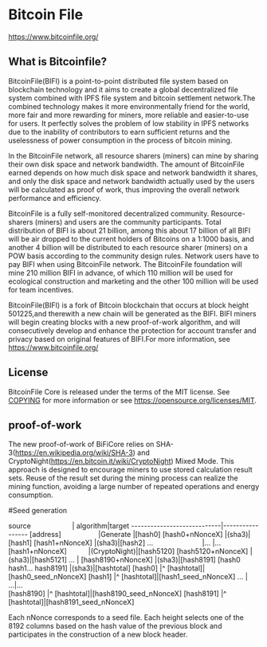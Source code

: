 Bitcoin File
===============

https://www.bitcoinfile.org/

What is Bitcoinfile?
----------------

BitcoinFile(BIFI) is a point-to-point distributed file system based on blockchain technology and it 
aims to create a global decentralized file system combined with IPFS file system and bitcoin settlement 
network.The combined technology makes it more environmentally friend for the world, more fair and more 
rewarding for miners, more reliable and easier-to-use for users. It perfectly solves the problem of low 
stability in IPFS networks due to the inability of contributors to earn sufficient returns and the 
uselessness of power consumption in the process of bitcoin mining.


In the BitcoinFile network, all resource sharers (miners) can mine by sharing their own disk space and 
network bandwidth. The amount of BitcoinFile earned depends on how much disk space and network bandwidth 
it shares, and only the disk space and network bandwidth actually used by the users will be calculated 
as proof of work, thus improving the overall network performance and efficiency.


BitcoinFile is a fully self-monitored decentralized community. Resource-sharers (miners) and users are 
the community participants. Total distribution of BIFI is about 21 billion, among this about 17 billion 
of all BIFI will be air dropped to the current holders of Bitcoins on a 1:1000 basis, and another 4 billion 
will be distributed to each resource sharer (miners) on a POW basis according to the community design rules. 
Network users have to pay BIFI when using BitcoinFile network. The BitcoinFile foundation will mine 210 million 
BIFI in advance, of which 110 million will be used for ecological construction and marketing and the other 
100 million will be used for team incentives.


BitcoinFile(BIFI) is a fork of Bitcoin blockchain that occurs at block height 501225,and therewith a new 
chain will be generated as the BIFI. BIFI miners will begin creating blocks with a new proof-of-work 
algorithm, and will consecutively develop and enhance the protection for account transfer and privacy 
based on original features of BIFI.For more information, see https://www.bitcoinfile.org/

License
-------

BitcoinFile Core is released under the terms of the MIT license. See [COPYING](COPYING) for more
information or see https://opensource.org/licenses/MIT.

proof-of-work
-------
The new proof-of-work of BiFiCore relies on SHA-3(https://en.wikipedia.org/wiki/SHA-3) and 
CryptoNight(https://en.bitcoin.it/wiki/CryptoNight) Mixed Mode. This approach is designed to 
encourage miners to use stored calculation result sets. Reuse of the result set during the 
mining process can realize the mining function, avoiding a large number of repeated operations 
and energy consumption.

#Seed generation

source                      | algorithm|target
----------------------------|-----------------
[address]                   |Generate |[hash0]
[hash0+nNonceX]             |(sha3)|[hash1]
[hash1+nNonceX]             |(sha3)|[hash2]
...                         |... |...
[hash1+nNonceX]             |(CryptoNight)|[hash5120]
[hash5120+nNonceX]          |(sha3)|[hash5121]
...                         |
[hash8190+nNonceX]          |(sha3)|[hash8191]
[hash0 hash1... hash8191]   |(sha3)|[hashtotal]
[hash0]                     |^ [hashtotal]|[hash0_seed_nNonceX]
[hash1]		        |^ [hashtotal]|[hash1_seed_nNonceX]
...     | ...|...          
[hash8190]	        |^ [hashtotal]|[hash8190_seed_nNonceX]
[hash8191]                  |^ [hashtotal]|[hash8191_seed_nNonceX]

Each nNonce corresponds to a seed file. Each height selects 
one of the 8192 columns based on the hash value of the previous 
block and participates in the construction of a new block header.
